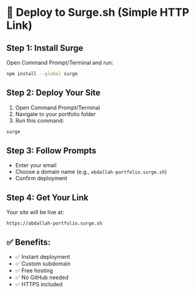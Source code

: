 # 🚀 Deploy to Surge.sh (Simple HTTP Link)

## **Step 1: Install Surge**
Open Command Prompt/Terminal and run:
```bash
npm install --global surge
```

## **Step 2: Deploy Your Site**
1. Open Command Prompt/Terminal
2. Navigate to your portfolio folder
3. Run this command:
```bash
surge
```

## **Step 3: Follow Prompts**
- Enter your email
- Choose a domain name (e.g., `abdallah-portfolio.surge.sh`)
- Confirm deployment

## **Step 4: Get Your Link**
Your site will be live at:
```
https://abdallah-portfolio.surge.sh
```

## ✅ **Benefits:**
- ✅ Instant deployment
- ✅ Custom subdomain
- ✅ Free hosting
- ✅ No GitHub needed
- ✅ HTTPS included
